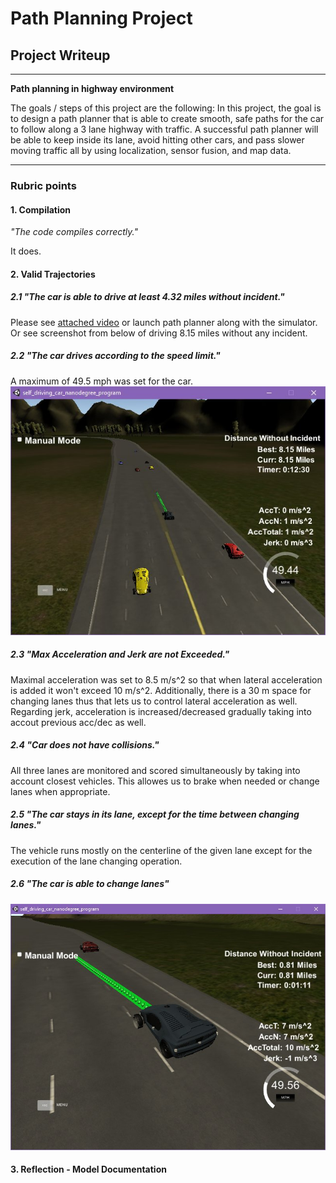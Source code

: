 # **Path Planning Project**

## Project Writeup

---

**Path planning in highway environment**

The goals / steps of this project are the following:
In this project, the goal is to design a path planner that is able to create smooth, safe paths for the car to follow along a 3 lane highway with traffic. A successful path planner will be able to keep inside its lane, avoid hitting other cars, and pass slower moving traffic all by using localization, sensor fusion, and map data.

[//]: # (Image References)

[image1]: ./img/pathplan1.jpg
[image2]: ./img/pathplan2.jpg
[image3]: ./img/pathplan3.jpg
[image4]: ./img/pathplan4.jpg

---

### Rubric points

#### 1. Compilation

_"The code compiles correctly."_

It does.

#### 2. Valid Trajectories

##### 2.1 _"The car is able to drive at least 4.32 miles without incident."_

Please see [attached video](https://github.com/cscsatho/CarND-Path-Planning-P1/blob/master/img/output4x.mp4) or launch path planner along with the simulator. Or see screenshot from below of driving 8.15 miles without any incident.

##### 2.2 _"The car drives according to the speed limit."_

A maximum of 49.5 mph was set for the car.
![image2]

##### 2.3 _"Max Acceleration and Jerk are not Exceeded."_

Maximal acceleration was set to 8.5 m/s^2 so that when lateral acceleration is added it won't exceed 10 m/s^2. Additionally, there is a 30 m space for changing lanes thus that lets us to control lateral acceleration as well. Regarding jerk, acceleration is increased/decreased gradually taking into accout previous acc/dec as well.

##### 2.4 _"Car does not have collisions."_

All three lanes are monitored and scored simultaneously by taking into account closest vehicles. This allowes us to brake when needed or change lanes when appropriate.

##### 2.5 _"The car stays in its lane, except for the time between changing lanes."_

The vehicle runs mostly on the centerline of the given lane except for the execution of the lane changing operation.

##### 2.6 _"The car is able to change lanes"_

![image4]

#### 3. Reflection - Model Documentation

